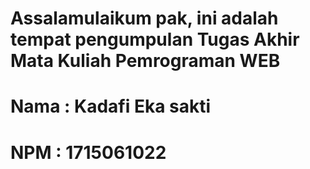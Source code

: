 # Assalamulaikum pak, ini adalah tempat pengumpulan Tugas Akhir Mata Kuliah Pemrograman WEB
# Nama : Kadafi Eka sakti
# NPM : 1715061022
